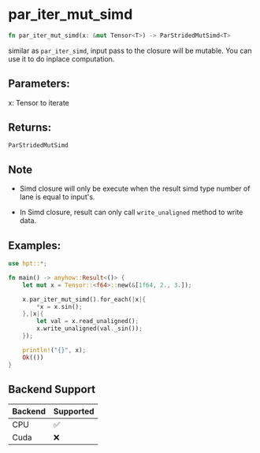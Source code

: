 # par_iter_mut_simd
```rust
fn par_iter_mut_simd(x: &mut Tensor<T>) -> ParStridedMutSimd<T>
```

similar as `par_iter_simd`, input pass to the closure will be mutable. You can use it to do inplace computation.

## Parameters:

x: Tensor to iterate

## Returns:

`ParStridedMutSimd`

## Note

- Simd closure will only be execute when the result simd type number of lane is equal to input's.

- In Simd closure, result can only call `write_unaligned` method to write data.

## Examples:
```rust
use hpt::*;

fn main() -> anyhow::Result<()> {
    let mut x = Tensor::<f64>::new(&[1f64, 2., 3.]);

    x.par_iter_mut_simd().for_each(|x|{
        *x = x.sin();
    },|x|{
        let val = x.read_unaligned();
        x.write_unaligned(val._sin());
    });

    println!("{}", x);
    Ok(())
}
```
## Backend Support
| Backend | Supported |
|---------|-----------|
| CPU     | ✅         |
| Cuda    | ❌        |